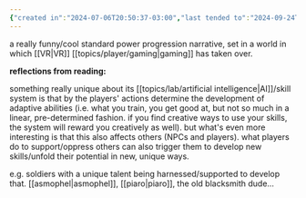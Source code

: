 ```yaml
---
{"created in":"2024-07-06T20:50:37-03:00","last tended to":"2024-09-24T16:06:19-03:00","tags":["geek","player","webtoon","art","🌱","storytelling"],"notestage":["🌱"],"created":"2024-07-06T20:50:37.888-03:00","updated":"2025-01-24T17:26:58.699-03:00","dg-publish":true,"permalink":"/references/player/anime-manga-webtoon/overgeared/","dgPassFrontmatter":true}
---
```


a really funny/cool standard power progression narrative, set in a world in which [[VR\|VR]] [[topics/player/gaming\|gaming]] has taken over.

**reflections from reading:**

something really unique about its [[topics/lab/artificial intelligence\|AI]]/skill system is that by the players' actions determine the development of adaptive abilities (i.e. what you train, you get good at, but not so much in a linear, pre-determined fashion. if you find creative ways to use your skills, the system will reward you creatively as well). but what's even more interesting is that this also affects others (NPCs and players). what players do to support/oppress others can also trigger them to develop new skills/unfold their potential in new, unique ways.

e.g. soldiers with a unique talent being harnessed/supported to develop that. [[asmophel\|asmophel]], [[piaro\|piaro]], the old blacksmith dude...